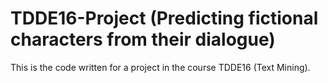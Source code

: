 # TDDE16-Project (Predicting fictional characters from their dialogue)

This is the code written for a project in the course TDDE16 (Text Mining).
